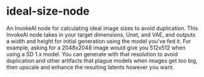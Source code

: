 # ideal-size-node
An InvokeAI node for calculating ideal image sizes to avoid duplication.
This InvokeAI node takes in your target dimensions, Unet, and VAE, and outputs a width and height for initial generation using the model you've fed it. For example, asking for a 2048x2048 image would give you 512x512 when using a SD 1.x model. You can generate with that resolution to avoid duplication and other artifacts that plague models when images get too big, then upscale and enhance the resulting latents however you want.
